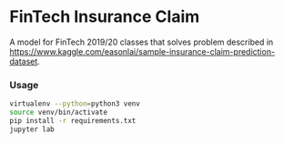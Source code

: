 # FinTech Insurance Claim

A model for FinTech 2019/20 classes that solves problem described in https://www.kaggle.com/easonlai/sample-insurance-claim-prediction-dataset.

### Usage
```bash
virtualenv --python=python3 venv
source venv/bin/activate
pip install -r requirements.txt
jupyter lab
```

